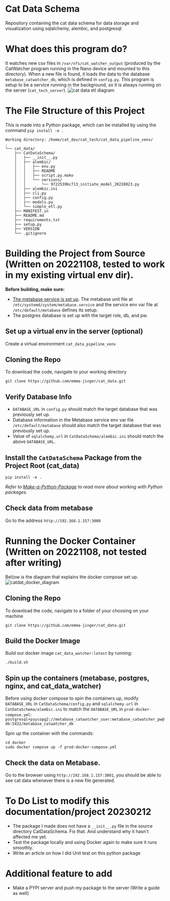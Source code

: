 # Cat Data Schema

Repository containing the cat data schema for data storage and visualization using sqlalchemy, alembic, and postgresql
# What does this program do?
It watches new csv files in `/var/nfs/cat_watcher_output` (produced by the CatWatcher program running in the Nano device and mounted to this directory).
When a new file is found, it loads the data to the database `metabase_catwatcher_db`, which is defined in `config.py`.
This program is setup to be a service running in the background, so it is always running on the server (`cat_tech_server`).
![cat data etl diagram](https://github.com/emma-jinger/cat_data/blob/main/Diagrams/cat_data_etl_diagram.png)
# The File Structure of this Project
This is made into a Python package, which can be installed by using the command `pip install -e .`
```
Working directory: /home/cat_dev/cat_tech/cat_data_pipeline_venv/
.
└── cat_data/
    ├── CatDataSchema/
    │   ├── __init__.py
    │   ├── alembic/
    │   │   ├── env.py
    │   │   ├── README
    │   │   ├── script.py.mako
    │   │   └── versions/
    │   │       └── 9722539bc713_initiate_model_20220823.py
    │   ├── alembic.ini
    │   ├── cli.py
    │   ├── config.py
    │   ├── models.py
    │   └── simple_etl.py
    ├── MANIFEST.in
    ├── README.md
    ├── requirements.txt
    ├── setup.py
    ├── VERSION
    └── .gitignore
```


# Building the Project from Source (Written on 20221108, tested to work in my existing virtual env dir).
**Before building, make sure:** 
- [The metabase service is set up](https://github.com/emma-jinger/Set-Up-a-Service-on-Ubuntu). The metabase unit file at `/etc/systemd/system/metabase.service` and the service env var file at `/etc/default/metabase` defines its setup. 
- The postgres database is set up with the target role, db, and pw.

## Set up a virtual env in the server (optional)
Create a virtual environment `cat_data_pipeline_venv`
## Cloning the Repo   
To download the code, navigate to your working directory
```
git clone https://github.com/emma-jinger/cat_data.git 
```

## Verify Database Info
- `DATABASE_URL` in `config.py` should match the target database that was previously set up.  
- Database information in the Metabase service env var file `/etc/default/matabase` should also match the target database that was previously set up.
- Value of `sqlalchemy.url` in `CatDataSchema/alembic.ini` should match the above `DATABASE_URL`.
 
## Install the `CatDataSchema` Package from the Project Root (cat_data)
```
pip install -e . 
```
*Refer to [Make-a-Python-Package](https://github.com/emma-jinger/Make-a-Python-Package) to read more about working with Python packages.*

## Check data from metabase 
Go to the address `http://192.168.1.157:3000`

# Running the Docker Container (Written on 20221108, not tested after writing)
Bel(ow is the diagram that explains the docker compose set up.
![catdat_docker_diagram](https://github.com/emma-jinger/cat_data/blob/main/Diagrams/catdata_docker_diagram.png)

## Cloning the Repo
To download the code, navigate to a folder of your choosing on your machine
```
git clone https://github.com/emma-jinger/cat_data.git 
```
## Build the Docker Image
Build our docker image `cat_data_watcher:latest` by running: 
```
./build.sh
```
## Spin up the containers (metabase, postgres, nginx, and cat_data_watcher)
Before using docker compose to spin the containers up, modify `DATABASE_URL` in `CatDataSchema/config.py` and `sqlalchemy.url` in `CatDataSchema/alembic.ini` to match the `DATABASE_URL` in `prod-docker-compose.yml`: 
```postgresql+psycopg2://metabase_catwatcher_user:metabase_catwatcher_pw@db:5432/metabase_catwatcher_db```

Spin up the container with the commands: 
```
cd docker 
sudo docker compose up -f prod-docker-compose.yml
```
## Check the data on Metabase. 
Go to the browser using `http://192.168.1.157:3001`, you should be able to see cat data whenever there is a new file generated. 

# To Do List to modify this documentation/project 20230212
- The package I made does not have a `__init__.py` file in the source directory CatDataSchema. Fix that. And understand why it hasn't affected me yet. 
- Test the package locally and using Docker again to make sure it runs smoothly. 
- Write an article on how I did Unit test on this python package
# Additional feature to add 
- Make a PYPI server and push my package to the server (Write a guide as well)
